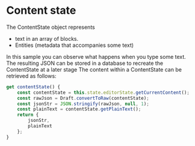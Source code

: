 # Content state

The ContentState object represents 
- text in an array of blocks.
- Entities (metadata that accompanies some text)

In this sample you can observe what happens when you type some text. The resulting JSON can be stored in a database to recreate the 
ContentState at a later stage
The content within a ContentState can be retrieved as follows:

``` jsx
get contentState() {
    const contentState = this.state.editorState.getCurrentContent();
    const rawJson = Draft.convertToRaw(contentState);
    const jsonStr = JSON.stringify(rawJson, null, 1);
    const plainText = contentState.getPlainText();
    return {
        jsonStr,
        plainText
    };
}
```

